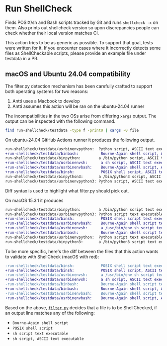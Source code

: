 # Run ShellCheck

Finds POSIX/sh and Bash scripts tracked by Git and runs `shellcheck -x` on them. Also prints out shellcheck version so upon discrepancies people can check whether their local version matches CI.

This action tries to be as generic as possible. To support that goal, tests were written for it. If you encounter cases where it incorrectly detects some files as ShellCheckable scripts, please provide an example file under testdata in a PR.

## macOS and Ubuntu 24.04 compatibility

The filter.py detection mechanism has been carefully crafted to support both operating systems for two reasons:

1. Antti uses a Macbook to develop
2. Antti assumes this action will be ran on the ubuntu-24.04 runner

The incompatibilities in the two OSs arise from differing `xargs` output. The output can be inspected with the following command.

```sh
find run-shellcheck/testdata -type f -print0 | xargs -0 file
```

On ubuntu-24.04 GitHub Actions runner it produces the following output.

```diff
run-shellcheck/testdata/usrbinenvpython:  Python script, ASCII text executable
+run-shellcheck/testdata/binbash:          Bourne-Again shell script, ASCII text executable
run-shellcheck/testdata/binpython:        a /bin/python script, ASCII text executable
+run-shellcheck/testdata/usrbinenvsh:      a sh script, ASCII text executable
+run-shellcheck/testdata/usrbinenvbash:    Bourne-Again shell script, ASCII text executable
+run-shellcheck/testdata/binsh:            POSIX shell script, ASCII text executable
run-shellcheck/testdata/binpython3:       a /bin/python3 script, ASCII text executable
run-shellcheck/testdata/usrbinenvpython3: Python script, ASCII text executable
```

Diff syntax is used to highlight what filter.py should pick out.

On macOS 15.3.1 it produces

```diff
run-shellcheck/testdata/binpython:        a /bin/python script text executable, ASCII text
run-shellcheck/testdata/usrbinenvpython3: Python script text executable, ASCII text
+run-shellcheck/testdata/binsh:            POSIX shell script text executable, ASCII text
+run-shellcheck/testdata/usrbinenvbash:    Bourne-Again shell script text executable, ASCII text
+run-shellcheck/testdata/usrbinenvsh:      a /usr/bin/env sh script text executable, ASCII text
+run-shellcheck/testdata/binbash:          Bourne-Again shell script text executable, ASCII text
run-shellcheck/testdata/usrbinenvpython:  Python script text executable, ASCII text
run-shellcheck/testdata/binpython3:       a /bin/python3 script text executable, ASCII text
```

To be more specific, here's the diff between the files that this action wants to validate with ShellCheck (macOS with red):

```diff
-run-shellcheck/testdata/binsh:            POSIX shell script text executable, ASCII text
+run-shellcheck/testdata/binsh:            POSIX shell script, ASCII text executable
-run-shellcheck/testdata/usrbinenvsh:      a /usr/bin/env sh script text executable, ASCII text
+run-shellcheck/testdata/usrbinenvsh:      a sh script, ASCII text executable
-run-shellcheck/testdata/binbash:          Bourne-Again shell script text executable, ASCII text
+run-shellcheck/testdata/binbash:          Bourne-Again shell script, ASCII text executable
-run-shellcheck/testdata/usrbinenvbash:    Bourne-Again shell script text executable, ASCII text
+run-shellcheck/testdata/usrbinenvbash:    Bourne-Again shell script, ASCII text executable
```

Based on the above, [`filter.py`](./filter.py) decides that a file is to be ShellChecked, if an output line matches any of the following:

- `Bourne-Again shell script`
- `POSIX shell script`
- `sh script text executable`
- `sh script, ASCII text executable`
